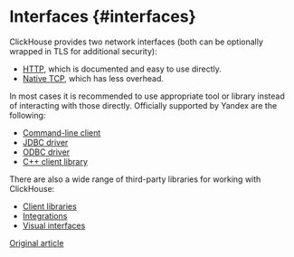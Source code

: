# Interfaces {#interfaces}

ClickHouse provides two network interfaces (both can be optionally wrapped in TLS for additional security):

* [HTTP](http.md), which is documented and easy to use directly.
* [Native TCP](tcp.md), which has less overhead.

In most cases it is recommended to use appropriate tool or library instead of interacting with those directly. Officially supported by Yandex are the following:

* [Command-line client](cli.md)
* [JDBC driver](jdbc.md)
* [ODBC driver](odbc.md)
* [C++ client library](cpp.md)

There are also a wide range of third-party libraries for working with ClickHouse:

* [Client libraries](third-party/client_libraries.md)
* [Integrations](third-party/integrations.md)
* [Visual interfaces](third-party/gui.md)

[Original article](https://clickhouse.tech/docs/en/interfaces/) <!--hide-->
